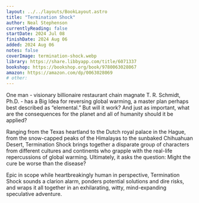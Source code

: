 ```yaml
---
layout: ../../layouts/BookLayout.astro
title: "Termination Shock"
author: Neal Stephenson
currentlyReading: false
startDate: 2024 Jul 08
finishDate: 2024 Aug 06
added: 2024 Aug 06
notes: false
coverImage: termination-shock.webp
library: https://share.libbyapp.com/title/6071337
bookshop: https://bookshop.org/book/9780063028067
amazon: https://amazon.com/dp/0063028069
# other: 
---
```


One man - visionary billionaire restaurant chain magnate T. R. Schmidt, Ph.D. - has a Big Idea for reversing global warming, a master plan perhaps best described as “elemental.” But will it work? And just as important, what are the consequences for the planet and all of humanity should it be applied?  

Ranging from the Texas heartland to the Dutch royal palace in the Hague, from the snow-capped peaks of the Himalayas to the sunbaked Chihuahuan Desert, Termination Shock brings together a disparate group of characters from different cultures and continents who grapple with the real-life repercussions of global warming. Ultimately, it asks the question: Might the cure be worse than the disease?  

Epic in scope while heartbreakingly human in perspective, Termination Shock sounds a clarion alarm, ponders potential solutions and dire risks, and wraps it all together in an exhilarating, witty, mind-expanding speculative adventure.  